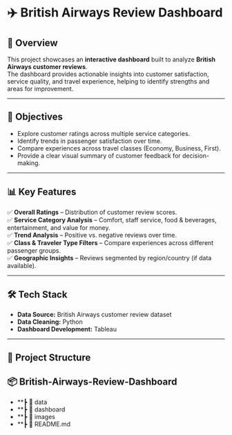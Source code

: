 # ✈️ British Airways Review Dashboard  

## 📖 Overview  
This project showcases an **interactive dashboard** built to analyze **British Airways customer reviews**.  
The dashboard provides actionable insights into customer satisfaction, service quality, and travel experience, helping to identify strengths and areas for improvement.  

---

## 🎯 Objectives  
- Explore customer ratings across multiple service categories.  
- Identify trends in passenger satisfaction over time.  
- Compare experiences across travel classes (Economy, Business, First).  
- Provide a clear visual summary of customer feedback for decision-making.  

---

## 📊 Key Features  
✅ **Overall Ratings** – Distribution of customer review scores.  
✅ **Service Category Analysis** – Comfort, staff service, food & beverages, entertainment, and value for money.  
✅ **Trend Analysis** – Positive vs. negative reviews over time.  
✅ **Class & Traveler Type Filters** – Compare experiences across different passenger groups.  
✅ **Geographic Insights** – Reviews segmented by region/country (if data available).  

---

## 🛠️ Tech Stack  
- **Data Source:** British Airways customer review dataset   
- **Data Cleaning:** Python   
- **Dashboard Development:** Tableau 
---

## 📂 Project Structure  
## 📦 British-Airways-Review-Dashboard
- **┣ 📂 data
- **┣ 📂 dashboard
- **┣ 📂 images
- **┣ 📜 README.md

